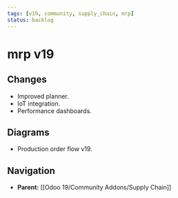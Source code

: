 ```yaml
---
tags: [v19, community, supply_chain, mrp]
status: backlog
---
```

# mrp v19

## Changes
- Improved planner.
- IoT integration.
- Performance dashboards.

## Diagrams
- Production order flow v19.






## Navigation
- **Parent:** [[Odoo 19/Community Addons/Supply Chain]]
